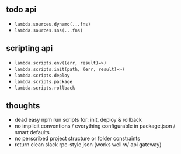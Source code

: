 ## todo api

- `lambda.sources.dynamo(...fns)`
- `lambda.sources.sns(...fns)`

## scripting api

- `lambda.scripts.env((err, result)=>)`
- `lambda.scripts.init(path, (err, result)=>)`
- `lambda.scripts.deploy`
- `lambda.scripts.package`
- `lambda.scripts.rollback`

## thoughts

- dead easy npm run scripts for: init, deploy & rollback
- no implicit conventions / everything configurable in package.json / smart defaults
- no perscribed project structure or folder constraints
- return clean slack rpc-style json (works well w/ api gateway)

